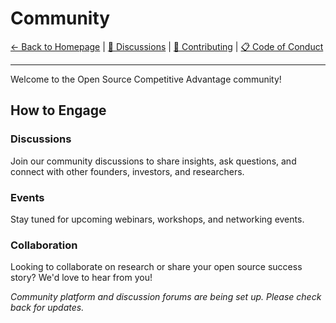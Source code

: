 # Community

[← Back to Homepage](/) | [💬 Discussions](https://github.com/NickScherbakov/opensource-zero-to-hero/discussions) | [🤝 Contributing](../CONTRIBUTING.md) | [📋 Code of Conduct](../CODE_OF_CONDUCT.md)

---

Welcome to the Open Source Competitive Advantage community!

## How to Engage

### Discussions
Join our community discussions to share insights, ask questions, and connect with other founders, investors, and researchers.

### Events
Stay tuned for upcoming webinars, workshops, and networking events.

### Collaboration
Looking to collaborate on research or share your open source success story? We'd love to hear from you!

*Community platform and discussion forums are being set up. Please check back for updates.*